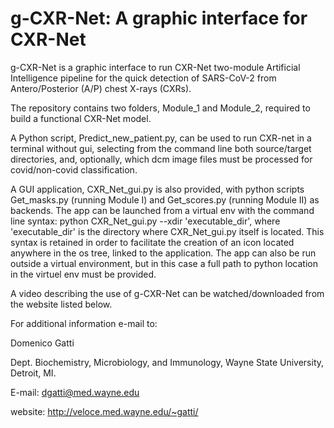 # g-CXR-Net: A graphic interface for CXR-Net

g-CXR-Net is a graphic interface to run CXR-Net two-module Artificial Intelligence pipeline for the quick detection of SARS-CoV-2 from Antero/Posterior (A/P) chest X-rays (CXRs). 

The repository contains two folders, Module_1 and Module_2, required to build a functional CXR-Net model. 

A Python script, Predict_new_patient.py, can be used to run CXR-net in a terminal without gui, selecting from the command line both source/target directories, and, optionally, which dcm image files must be processed for covid/non-covid classification. 

A GUI application, CXR_Net_gui.py is also provided, with python scripts Get_masks.py (running Module I) and Get_scores.py (running Module II) as backends. The app can be launched from a virtual env with the command line syntax: python CXR_Net_gui.py --xdir 'executable_dir', where 'executable_dir' is the directory where CXR_Net_gui.py itself is located. This syntax is retained in order to facilitate the creation of an icon located anywhere in the os tree, linked to the application. The app can also be run outside a virtual environment, but in this case a full path to python location in the virtuel env must be provided. 

A video describing the use of g-CXR-Net can be watched/downloaded from the website listed below.

For additional information e-mail to:

Domenico Gatti

Dept. Biochemistry, Microbiology, and Immunology, Wayne State University, Detroit, MI.

E-mail: dgatti@med.wayne.edu

website: http://veloce.med.wayne.edu/~gatti/

